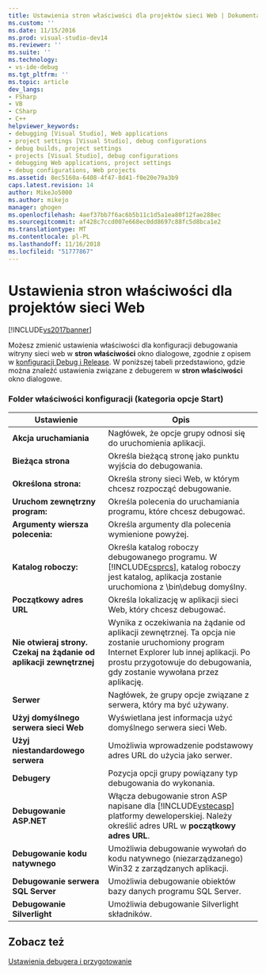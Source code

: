 ```yaml
---
title: Ustawienia stron właściwości dla projektów sieci Web | Dokumentacja firmy Microsoft
ms.custom: ''
ms.date: 11/15/2016
ms.prod: visual-studio-dev14
ms.reviewer: ''
ms.suite: ''
ms.technology:
- vs-ide-debug
ms.tgt_pltfrm: ''
ms.topic: article
dev_langs:
- FSharp
- VB
- CSharp
- C++
helpviewer_keywords:
- debugging [Visual Studio], Web applications
- project settings [Visual Studio], debug configurations
- debug builds, project settings
- projects [Visual Studio], debug configurations
- debugging Web applications, project settings
- debug configurations, Web projects
ms.assetid: 8ec5160a-6408-4f47-8d41-f0e20e79a3b9
caps.latest.revision: 14
author: MikeJo5000
ms.author: mikejo
manager: ghogen
ms.openlocfilehash: 4aef37bb7f6ac6b5b11c1d5a1ea80f12fae288ec
ms.sourcegitcommit: af428c7ccd007e668ec0dd8697c88fc5d8bca1e2
ms.translationtype: MT
ms.contentlocale: pl-PL
ms.lasthandoff: 11/16/2018
ms.locfileid: "51777867"
---
```

# <a name="property-pages-settings-for-web-projects"></a>Ustawienia stron właściwości dla projektów sieci Web
[!INCLUDE[vs2017banner](../includes/vs2017banner.md)]

Możesz zmienić ustawienia właściwości dla konfiguracji debugowania witryny sieci web w **stron właściwości** okno dialogowe, zgodnie z opisem w [konfiguracji Debug i Release](../debugger/how-to-set-debug-and-release-configurations.md). W poniższej tabeli przedstawiono, gdzie można znaleźć ustawienia związane z debugerem w **stron właściwości** okno dialogowe.  
  
### <a name="configuration-properties-folder-start-options-category"></a>Folder właściwości konfiguracji (kategoria opcje Start)  
  
|**Ustawienie**|**Opis**|  
|-----------------|---------------------|  
|**Akcja uruchamiania**|Nagłówek, że opcje grupy odnosi się do uruchomienia aplikacji.|  
|**Bieżąca strona**|Określa bieżącą stronę jako punktu wyjścia do debugowania.|  
|**Określona strona:**|Określa strony sieci Web, w którym chcesz rozpocząć debugowanie.|  
|**Uruchom zewnętrzny program:**|Określa polecenia do uruchamiania programu, które chcesz debugować.|  
|**Argumenty wiersza polecenia:**|Określa argumenty dla polecenia wymienione powyżej.|  
|**Katalog roboczy:**|Określa katalog roboczy debugowanego programu. W [!INCLUDE[csprcs](../includes/csprcs-md.md)], katalog roboczy jest katalog, aplikacja zostanie uruchomiona z \bin\debug domyślny.|  
|**Początkowy adres URL**|Określa lokalizację w aplikacji sieci Web, który chcesz debugować.|  
|**Nie otwieraj strony. Czekaj na żądanie od aplikacji zewnętrznej**|Wynika z oczekiwania na żądanie od aplikacji zewnętrznej. Ta opcja nie zostanie uruchomiony program Internet Explorer lub innej aplikacji. Po prostu przygotowuje do debugowania, gdy zostanie wywołana przez aplikację.|  
|**Serwer**|Nagłówek, że grupy opcje związane z serwera, który ma być używany.|  
|**Użyj domyślnego serwera sieci Web**|Wyświetlana jest informacja użyć domyślnego serwera sieci Web.|  
|**Użyj niestandardowego serwera**|Umożliwia wprowadzenie podstawowy adres URL do użycia jako serwer.|  
|**Debugery**|Pozycja opcji grupy powiązany typ debugowania do wykonania.|  
|**Debugowanie ASP.NET**|Włącza debugowanie stron ASP napisane dla [!INCLUDE[vstecasp](../includes/vstecasp-md.md)] platformy deweloperskiej. Należy określić adres URL w **początkowy adres URL**.|  
|**Debugowanie kodu natywnego**|Umożliwia debugowanie wywołań do kodu natywnego (niezarządzanego) Win32 z zarządzanych aplikacji.|  
|**Debugowanie serwera SQL Server**|Umożliwia debugowanie obiektów bazy danych programu SQL Server.|  
|**Debugowanie Silverlight**|Umożliwia debugowanie Silverlight składników.|  
  
## <a name="see-also"></a>Zobacz też  
 [Ustawienia debugera i przygotowanie](../debugger/debugger-settings-and-preparation.md)



